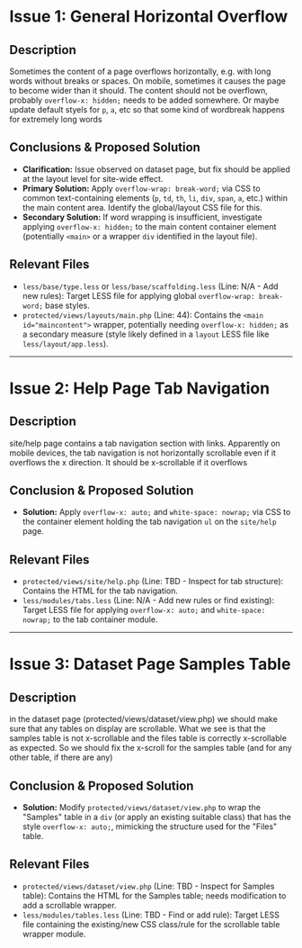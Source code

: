 # Issue 1: General Horizontal Overflow

## Description

Sometimes the content of a page overflows horizontally, e.g. with long words without breaks or spaces. On mobile, sometimes it causes the page to become wider than it should. The content should not be overflown, probably `overflow-x: hidden;` needs to be added somewhere. Or maybe update default styels for `p`, `a`, etc so that some kind of wordbreak happens for extremely long words

## Conclusions & Proposed Solution

*   **Clarification:** Issue observed on dataset page, but fix should be applied at the layout level for site-wide effect.
*   **Primary Solution:** Apply `overflow-wrap: break-word;` via CSS to common text-containing elements (`p`, `td`, `th`, `li`, `div`, `span`, `a`, etc.) within the main content area. Identify the global/layout CSS file for this.
*   **Secondary Solution:** If word wrapping is insufficient, investigate applying `overflow-x: hidden;` to the main content container element (potentially `<main>` or a wrapper `div` identified in the layout file).

## Relevant Files

*   `less/base/type.less` or `less/base/scaffolding.less` (Line: N/A - Add new rules): Target LESS file for applying global `overflow-wrap: break-word;` base styles.
*   `protected/views/layouts/main.php` (Line: 44): Contains the `<main id="maincontent">` wrapper, potentially needing `overflow-x: hidden;` as a secondary measure (style likely defined in a `layout` LESS file like `less/layout/app.less`).

---

# Issue 2: Help Page Tab Navigation

## Description

site/help page contains a tab navigation section with links. Apparently on mobile devices, the tab navigation is not horizontally scrollable even if it overflows the x direction. It should be x-scrollable if it overflows

## Conclusion & Proposed Solution

*   **Solution:** Apply `overflow-x: auto;` and `white-space: nowrap;` via CSS to the container element holding the tab navigation `ul` on the `site/help` page.

## Relevant Files

*   `protected/views/site/help.php` (Line: TBD - Inspect for tab structure): Contains the HTML for the tab navigation.
*   `less/modules/tabs.less` (Line: N/A - Add new rules or find existing): Target LESS file for applying `overflow-x: auto;` and `white-space: nowrap;` to the tab container module.

---

# Issue 3: Dataset Page Samples Table

## Description

in the dataset page (protected/views/dataset/view.php) we should make sure that any tables on display are scrollable. What we see is that the samples table is not x-scrollable and the files table is correctly x-scrollable as expected. So we should fix the x-scroll for the samples table (and for any other table, if there are any)

## Conclusion & Proposed Solution

*   **Solution:** Modify `protected/views/dataset/view.php` to wrap the "Samples" table in a `div` (or apply an existing suitable class) that has the style `overflow-x: auto;`, mimicking the structure used for the "Files" table.

## Relevant Files

*   `protected/views/dataset/view.php` (Line: TBD - Inspect for Samples table): Contains the HTML for the Samples table; needs modification to add a scrollable wrapper.
*   `less/modules/tables.less` (Line: TBD - Find or add rule): Target LESS file containing the existing/new CSS class/rule for the scrollable table wrapper module.